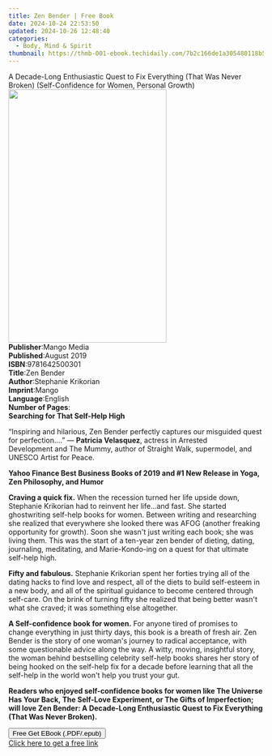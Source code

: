```yaml
---
title: Zen Bender | Free Book
date: 2024-10-24 22:53:50
updated: 2024-10-26 12:48:40
categories:
  - Body, Mind & Spirit
thumbnail: https://thmb-001-ebook.techidaily.com/7b2c166de1a305480118b5658f9ed3be5a34baad9b56a59943bc5ef7731b8e0c.jpg
---
```

<main id="book-container">
  <div class="flex flex-col">
    <div class="book-brief flex-1 py-6 px-4 sm:p-6 md:py-10 md:px-8">
      <!-- brief-->
      <div class="book-brief-main">
        A Decade-Long Enthusiastic Quest to Fix Everything (That Was Never
        Broken) (Self-Confidence for Women, Personal Growth)
      </div>
    </div>
    <div
      class="book-meta-info flex-1 grid gap-4 col-start-1 col-end-3 row-start-1 sm:mb-6 sm:grid-cols-4 lg:gap-6 lg:col-start-2 lg:row-end-6 lg:row-span-6 lg:mb-0"
    >
      <div
        class="book-meta-info-left place-content-center mt-4 p-4 text-sm leading-6 col-start-2 col-span-2 dark:text-slate-400"
      >
        <img
          class="w-full h-500 object-cover rounded-lg sm:h-255 sm:col-span-2 lg:col-span-full"
          src="https://img-001-ebook.techidaily.com/040fade231e25c39ce2c68e201ff1d32a6c2dfc5c53a972fc849de6889d460ab.jpg"
          alt=""
          width="312"
          height="500"
        />
      </div>
      <div
        class="book-meta-info-right mt-2 col-start-1 row-start-2 col-span-3 self-center"
      >
        <!-- meta data  -->
        <div class="flex flex-col px-4 md:px-8">
          <div class="flex-1">
            <strong>Publisher</strong>:<span class="px-2">Mango Media</span>
          </div>
          <div class="flex-1">
            <strong>Published</strong>:<span class="px-2">August 2019</span>
          </div>
          <div class="flex-1">
            <strong>ISBN</strong>:<span class="px-2">9781642500301</span>
          </div>
          <div class="flex-1">
            <strong>Title</strong>:<span class="px-2">Zen Bender</span>
          </div>
          <div class="flex-1">
            <strong>Author</strong>:<span class="px-2"
              >Stephanie Krikorian</span
            >
          </div>
          <div class="flex-1">
            <strong>Imprint</strong>:<span class="px-2">Mango</span>
          </div>
          <div class="flex-1">
            <strong>Language</strong>:<span class="px-2">English</span>
          </div>
          <div class="flex-1">
            <strong>Number of Pages</strong>:<span class="px-2"></span>
          </div>
        </div>
      </div>
    </div>
    <div class="book-description flex-1 py-6 px-4 sm:p-6 md:py-10 md:px-8">
      <div class="book-description-main">
        <div accordion-content="" id="description">
          <strong><b>Searching for That Self-Help High</b></strong>
          <p>
            “Inspiring and hilarious,&nbsp;Zen Bender&nbsp;perfectly captures
            our misguided quest for perfection….” — <b>Patricia Velasquez</b>,
            actress in&nbsp;Arrested Development&nbsp;and&nbsp;The Mummy, author
            of&nbsp;Straight Walk, supermodel, and UNESCO Artist for Peace.
          </p>
          <p>
            <b
              >Yahoo Finance Best Business Books of 2019 and #1 New Release in
              Yoga, Zen Philosophy, and Humor</b
            ><br />
          </p>
          <p>
            <b>Craving a quick fix.</b>&nbsp;When the recession turned her life
            upside down, Stephanie Krikorian had to reinvent her life...and
            fast. She started ghostwriting self-help books for women. Between
            writing and researching she realized that everywhere she looked
            there was AFOG (another freaking opportunity for growth). Soon she
            wasn't just writing each book; she was living them. This was the
            start of a ten-year zen bender of dieting, dating, journaling,
            meditating, and Marie-Kondo-ing on a quest for that ultimate
            self-help high.
          </p>
          <p>
            <b>Fifty and fabulous.</b>&nbsp;Stephanie Krikorian spent her
            forties trying all of the dating hacks to find love and respect, all
            of the diets to build self-esteem in a new body, and all of the
            spiritual guidance to become centered through self-care. On the
            brink of turning fifty she realized that being better wasn't what
            she craved; it was something else altogether.
          </p>
          <p>
            <b>A Self-confidence book for women.</b>&nbsp;For anyone tired of
            promises to change everything in just thirty days, this book is a
            breath of fresh air. Zen Bender&nbsp;is the story of one woman's
            journey to radical acceptance, with some questionable advice along
            the way. A witty, moving, insightful story, the woman behind
            bestselling celebrity self-help books shares her story of being
            hooked on the self-help fix for a decade before learning that all
            the self-help in the world won't help you trust your gut.
          </p>
          <p>
            <b
              >Readers who enjoyed self-confidence books for women like&nbsp;The
              Universe Has Your Back,&nbsp;The Self-Love Experiment, or&nbsp;The
              Gifts of Imperfection; will love Zen Bender: A Decade-Long
              Enthusiastic Quest to Fix Everything (That Was Never Broken).</b
            >
          </p>
        </div>
        <div class="accordion-fader"></div>
      </div>
    </div>
    <div class="book-excerpts flex-1 py-6 px-4 sm:p-6 md:py-10 md:px-8"></div>
    <div
      class="book-about-author flex-1 py-6 px-4 sm:p-6 md:py-10 md:px-8"
    ></div>
    <div class="book-free-get flex-1 py-6 px-4 sm:p-6 md:py-10 md:px-8">
      <button
        id="btn-free-get"
        class="bg-blue-500 hover:bg-blue-700 text-white font-bold py-2 px-4 rounded"
      >
        Free Get EBook (.PDF/.epub)
      </button>
      <div id="countdown-display" class="px-2 text-lg mt-2"></div>
      <a
        id="free-link"
        class="hidden bg-blue-500 hover:bg-blue-700 text-white font-bold py-2 px-4 rounded"
        href="https://www.ebooks.com/en-us/book/209684844/zen-bender/stephanie-krikorian/"
        target="_blank"
        >Click here to get a free link</a
      >
    </div>
    <script>
      let countdownTime = 0;
      let countdownInterval = null;
      document
        .getElementById('btn-free-get')
        .addEventListener('click', startCountdown);
      function startCountdown() {
        countdownTime = new Date().getTime() + 60000 * 3;
        countdownInterval = setInterval(updateCountdown, 1000);
        document.getElementById('btn-free-get').disabled = true;
        document
          .getElementById('btn-free-get')
          .classList.add('bg-gray-500', 'cursor-not-allowed');
      }
      function updateCountdown() {
        let currentTime = new Date().getTime();
        let timeLeft = countdownTime - currentTime;
        let secondsLeft = Math.floor(timeLeft / 1000);
        document.getElementById('countdown-display').innerHTML =
          `Remaining time: ${secondsLeft} seconds.`;
        if (secondsLeft <= 0) {
          clearInterval(countdownInterval);
          document.getElementById('btn-free-get').classList.add('hidden');
          document.getElementById('free-link').classList.remove('hidden');
          document.getElementById('countdown-display').innerHTML = '';
        }
      }
    </script>
  </div>
</main>

